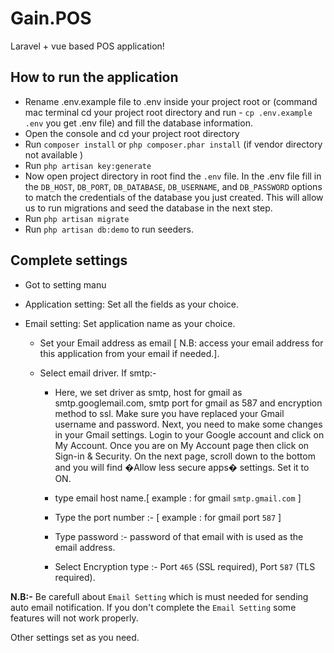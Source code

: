 # Gain.POS
Laravel + vue based POS application!


## How to run the application

* Rename .env.example file to .env inside your project root or (command mac terminal cd your project root directory and run - `cp .env.example .env` you get .env file) and fill the database information.
* Open the console and cd your project root directory
* Run `composer install` or `php composer.phar install` (if vendor directory not available )
* Run `php artisan key:generate`
* Now open project directory in root find the `.env` file. In the .env file fill in the `DB_HOST`, `DB_PORT`, `DB_DATABASE`, `DB_USERNAME`, and `DB_PASSWORD` options to match the credentials of the database you just created. This will allow us to run migrations and seed the database in the next step.
* Run `php artisan migrate`
* Run `php artisan db:demo` to run seeders.

## Complete settings
* Got to setting manu
* Application setting: Set all the fields as your choice.
* Email setting: Set application name as your choice.
  
  - Set your Email address as email [ N.B: access your email address for this application from your email if needed.].
  
  - Select email driver. If smtp:- 
  
    - Here, we set driver as smtp, host for gmail as smtp.googlemail.com, smtp port for gmail as 587 and encryption method to ssl. Make sure you have replaced your Gmail username and password. Next, you need to make some changes in your Gmail settings. Login to your Google account and click on My Account. Once you are on My Account page then click on Sign-in & Security. On the next page, scroll down to the bottom and you will find �Allow less secure apps� settings. Set it to ON.
    
    - type email host name.[ example : for gmail `smtp.gmail.com` ]
  
    - Type the port number :- [ example : for gmail port `587` ]
    
    - Type password :- password of that email with is used as the email address.

    - Select Encryption type :- Port `465` (SSL required), Port `587` (TLS required).
                                                
**N.B:-** Be carefull about `Email Setting` which is must needed for sending auto email notification. If you don't complete the `Email Setting` some features will not work properly.

Other settings set as you need.
